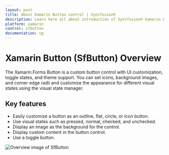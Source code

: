 ```yaml
---
layout: post
title: About Xamarin Button control | Syncfusion®
description: Learn here all about introduction of Syncfusion® Xamarin Button (SfButton) control, its elements and more.
platform: xamarin
control: sfbutton
documentation: ug
---
```


# Xamarin Button (SfButton) Overview

The Xamarin.Forms Button is a custom button control with UI customization, toggle states, and theme support. You can set icons, background images, and corner edge radii and customize the appearance for different visual states using the visual state manager.

## Key features

 * Easily customize a button as an outline, flat, circle, or icon button.
 * Use visual states such as pressed, normal, checked, and unchecked.
 * Display an image as the background for the control.
 * Display custom content in the button control.
 * Use a toggle button.

![Overview image of SfButton](Images/overview.png)
